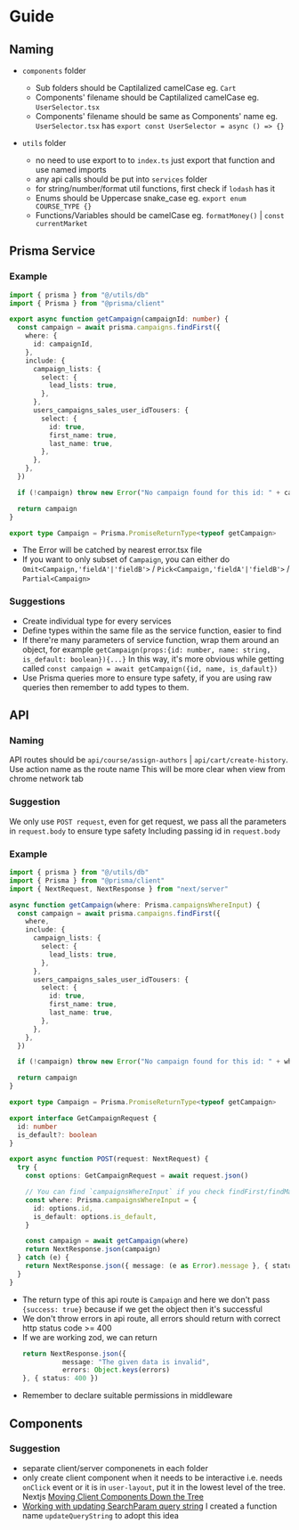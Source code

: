 # Guide
## Naming
- `components` folder
    - Sub folders should be Captilalized camelCase eg. `Cart`
    - Components' filename should be Captilalized camelCase eg. `UserSelector.tsx`
    - Components' filename should be same as Components' name eg.
    `UserSelector.tsx` has `export const UserSelector = async () => {}`

- `utils` folder
    - no need to use export to to `index.ts` just export that function and use named imports
    - any api calls should be put into `services` folder
    - for string/number/format util functions, first check if `lodash` has it
    - Enums should be Uppercase snake_case eg. `export enum COURSE_TYPE {}`
    - Functions/Variables should be camelCase eg. `formatMoney()` | `const currentMarket`
## Prisma Service
### Example
```typescript
import { prisma } from "@/utils/db"
import { Prisma } from "@prisma/client"

export async function getCampaign(campaignId: number) {
  const campaign = await prisma.campaigns.findFirst({
    where: {
      id: campaignId,
    },
    include: {
      campaign_lists: {
        select: {
          lead_lists: true,
        },
      },
      users_campaigns_sales_user_idTousers: {
        select: {
          id: true,
          first_name: true,
          last_name: true,
        },
      },
    },
  })

  if (!campaign) throw new Error("No campaign found for this id: " + campaignId)

  return campaign
}

export type Campaign = Prisma.PromiseReturnType<typeof getCampaign>
```
- The Error will be catched by nearest error.tsx file
- If you want to only subset of `Campaign`, you can either do `Omit<Campaign,'fieldA'|'fieldB'>` / `Pick<Campaign,'fieldA'|'fieldB'>` / `Partial<Campaign>`

### Suggestions
- Create individual type for every services
- Define types within the same file as the service function, easier to find
- If there're many parameters of service function, wrap them around an object, for example
`getCampaign(props:{id: number, name: string, is_default: boolean}){...}`
In this way, it's more obvious while getting called
`const campaign = await getCampaign({id, name, is_dafault})`
- Use Prisma queries more to ensure type safety, if you are using raw queries then remember to add types to them.

## API
### Naming
API routes should be `api/course/assign-authors` | `api/cart/create-history`. Use action name as the route name
This will be more clear when view from chrome network tab
### Suggestion
We only use `POST request`, even for get request, we pass all the parameters in `request.body` to ensure type safety
Including passing id in `request.body`
### Example
```typescript
import { prisma } from "@/utils/db"
import { Prisma } from "@prisma/client"
import { NextRequest, NextResponse } from "next/server"

async function getCampaign(where: Prisma.campaignsWhereInput) {
  const campaign = await prisma.campaigns.findFirst({
    where,
    include: {
      campaign_lists: {
        select: {
          lead_lists: true,
        },
      },
      users_campaigns_sales_user_idTousers: {
        select: {
          id: true,
          first_name: true,
          last_name: true,
        },
      },
    },
  })

  if (!campaign) throw new Error("No campaign found for this id: " + where.id)

  return campaign
}

export type Campaign = Prisma.PromiseReturnType<typeof getCampaign>

export interface GetCampaignRequest {
  id: number
  is_default?: boolean
}

export async function POST(request: NextRequest) {
  try {
    const options: GetCampaignRequest = await request.json()

    // You can find `campaignsWhereInput` if you check findFirst/findMany function definition
    const where: Prisma.campaignsWhereInput = {
      id: options.id,
      is_default: options.is_default,
    }

    const campaign = await getCampaign(where)
    return NextResponse.json(campaign)
  } catch (e) {
    return NextResponse.json({ message: (e as Error).message }, { status: 400 })
  }
}

```
- The return type of this api route is `Campaign` and here we don't pass `{success: true}` because if we get the object then it's successful
- We don't throw errors in api route, all errors should return with correct http status code >= 400
- If we are working zod, we can return
    ```typescript
    return NextResponse.json({
              message: "The given data is invalid",
              errors: Object.keys(errors)
    }, { status: 400 })
    ```
- Remember to declare suitable permissions in middleware

## Components
### Suggestion
- separate client/server componenets in each folder
- only create client component when it needs to be interactive i.e. needs `onClick` event or it is in `user-layout`, put it in the lowest level of the tree. Nextjs [Moving Client Components Down the Tree](https://nextjs.org/docs/app/building-your-application/rendering/composition-patterns#moving-client-components-down-the-tree)
- [Working with updating SearchParam query string](https://nextjs.org/docs/app/api-reference/functions/use-search-params#updating-searchparams)
I created a function name `updateQueryString` to adopt this idea
